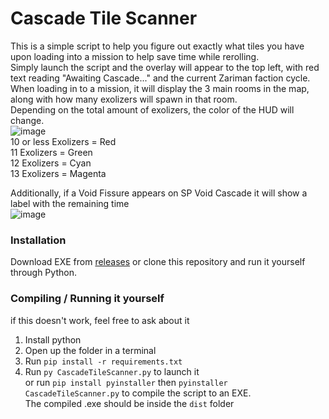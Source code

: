 # Cascade Tile Scanner  
This is a simple script to help you figure out exactly what tiles you have upon loading into a mission to help save time while rerolling.  
Simply launch the script and the overlay will appear to the top left, with red text reading "Awaiting Cascade..." and the current Zariman faction cycle.  
When loading in to a mission, it will display the 3 main rooms in the map, along with how many exolizers will spawn in that room.    
Depending on the total amount of exolizers, the color of the HUD will change.  
![image](https://github.com/user-attachments/assets/d8120ae6-57af-41bb-b866-b54414277dfa)  
10 or less Exolizers = Red  
11 Exolizers = Green  
12 Exolizers = Cyan  
13 Exolizers = Magenta  

Additionally, if a Void Fissure appears on SP Void Cascade it will show a label with the remaining time  
![image](https://github.com/user-attachments/assets/205fbe93-84bb-4b35-9911-f6f6d7eb0e22)


### Installation
Download EXE from [releases]() or clone this repository and run it yourself through Python.

### Compiling / Running it yourself
if this doesn't work, feel free to ask about it
1. Install python
2. Open up the folder in a terminal
3. Run `pip install -r requirements.txt`
4. Run `py CascadeTileScanner.py` to launch it  
   or run `pip install pyinstaller` then `pyinstaller CascadeTileScanner.py` to compile the script to an EXE.  
   The compiled .exe should be inside the `dist` folder
